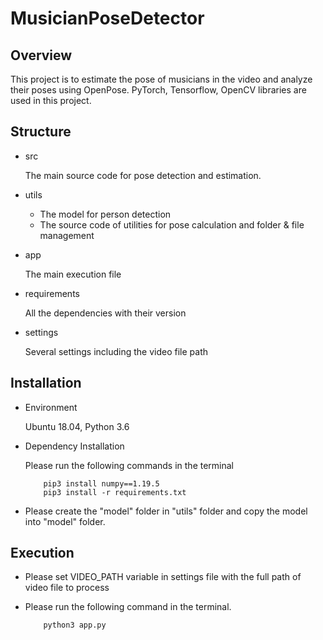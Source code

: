 # MusicianPoseDetector

## Overview

This project is to estimate the pose of musicians in the video and analyze their poses using OpenPose. PyTorch, Tensorflow, 
OpenCV libraries are used in this project.

## Structure

- src

    The main source code for pose detection and estimation.
    
- utils

    * The model for person detection
    * The source code of utilities for pose calculation and folder & file management
    
- app

    The main execution file
    
- requirements

    All the dependencies with their version
    
- settings

    Several settings including the video file path

## Installation

- Environment

    Ubuntu 18.04, Python 3.6

- Dependency Installation

    Please run the following commands in the terminal
    ```
        pip3 install numpy==1.19.5 
        pip3 install -r requirements.txt  
    ```

- Please create the "model" folder in "utils" folder and copy the model into "model" folder.

## Execution

- Please set VIDEO_PATH variable in settings file with the full path of video file to process

- Please run the following command in the terminal.

    ```
        python3 app.py
    ```

